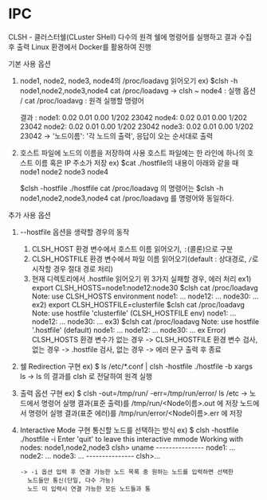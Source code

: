 # IPC

CLSH - 클러스터쉘(CLuster SHell)
다수의 원격 쉘에 명령어를 실행하고 결과 수집 후 출력
Linux 환경에서 Docker를 활용하여 진행

기본 사용 옵션
1. node1, node2, node3, node4의 /proc/loadavg 읽어오기
   ex) $clsh -h node1,node2,node3,node4 cat /proc/loadavg
       -> clsh ~ node4 : 실행 옵션 / cat /proc/loadavg : 원격 실행할 명령어
   
   결과 : node1: 0.02 0.01 0.00 1/202 23042
          node4: 0.02 0.01 0.00 1/202 23042
          node2: 0.02 0.01 0.00 1/202 23042
          node3: 0.02 0.01 0.00 1/202 23042
         -> '노드이름': '각 노드의 출력', 응답이 오는 순서대로 출력

2. 호스트 파일에 노드의 이름을 저장하여 사용
   호스트 파일에는 한 라인에 하나의 호스트 이름 혹은 IP 주소가 저장
  ex) $cat ./hostfile의 내용이 아래와 같을 때
      node1
      node2
      node3
      node4
   
      $clsh -hostfile ./hostfile cat /proc/loadavg 의 명령어는
      $clsh -h node1,node2,node3,node4 cat /proc/loadavg 를 명령어와 동일하다.

추가 사용 옵션
1. --hostfile 옵션을 생략할 경우의 동작
   1. CLSH_HOST 환경 변수에서 호스트 이름 읽어오기, `:`(콜론)으로 구분
   2. CLSH_HOSTFILE 환경 변수에서 파일 이름 읽어오기(default : 상대경로, `/`로 시작할 경우 절대 경로 처리)
   3. 현재 디렉토리에서 .hostfile 읽어오기
   위 3가지 실패할 경우, 에러 처리
   ex1) export CLSH_HOSTS=node1:node12:node30
        $clsh cat /proc/loadavg
        Note: use CLSH_HOSTS environment
        node1: ...
        node12: ...
        node30: ...
   ex2) export CLSH_HOSTFILE=clusterfile
        $clsh cat /proc/loadavg
        Note: use hostfile 'clusterfile' (CLSH_HOSTFILE env)
        node1: ...
        node12: ...
        node30: ...
   ex3) $clsh cat /proc/loadavg
        Note: use hostfile '.hostfile' (default)
        node1: ...
        node12: ...
        node30: ...
   ex Error) CLSH_HOSTS 환경 변수가 없는 경우
            -> CLSH_HOSTFILE 환경 변수 검사, 없는 경우
            -> .hostfile 검사, 없는 경우
            -> 에러 문구 출력 후 종료

2. 쉘 Redirection 구현
   ex) $ ls /etc/*.conf | clsh -hostfile ./hostfile -b xargs ls
       -> ls 의 결과를 clsh 로 전달하여 원격 실행

3. 출력 옵션 구현
   ex) $ clsh -out=/tmp/run/ -err=/tmp/run/error/ ls /etc
       -> 노드에서 명령어 실행 결과(표준 출력)를 /tmp/run/<Node이름>.out 에 저장
          노드에서 명령어 실행 결과(표준 에러)를 /tmp/run/error/<Node이름>.err 에 저장

4. Interactive Mode 구현
   통신할 노드를 선택하는 방식
   ex) $ clsh -hostfile ./hostfile -i
       Enter 'quit' to leave this interactive mmode
       Working with nodes: node1,node2,node3
       clsh> uname
       ---------------
       node1: ...
       node2: ...
       node3: ...
       ---------------
       clsh>...
   
       -> -i 옵션 입력 후 연결 가능한 노드 목록 중 원하는 노드를 입력하면 선택한
         노드들만 통신(단일, 다수 가능)
         노드 미 입력시 연결 가능한 모든 노드들과 통

   
   
       

   
       



